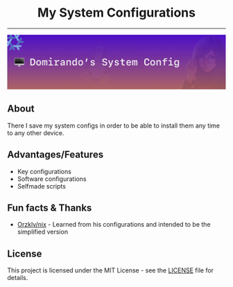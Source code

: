 <p align="center">
<h1 align="center">My System Configurations</h1><hr/>
</p>
<p align="center">
    <img src=".github/assets/header.png" alt="Domirando's Sys Config">
</p>




## About

There I save my system configs in order to be able to install them any time to any other device.


## Advantages/Features

- Key configurations
- Software configurations
- Selfmade scripts


## Fun facts & Thanks

- [Orzklv/nix](https://github.com/orzklv/nix) - Learned from his configurations and intended to be the simplified version

## License

This project is licensed under the MIT License - see the [LICENSE](license) file for details.

